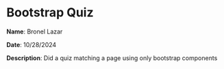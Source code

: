 # Bootstrap Quiz

**Name**: Bronel Lazar

**Date**: 10/28/2024

**Description**: Did a quiz matching a page using only bootstrap components


